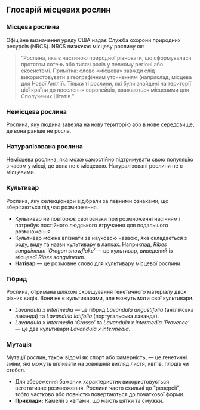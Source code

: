 ## Глосарій місцевих рослин

### Місцева рослина

Офіційне визначення уряду США надає Служба охорони природних ресурсів (NRCS). NRCS визначає місцеву рослину як:

> “Рослина, яка є частиною природної рівноваги, що сформувалася протягом сотень або тисяч років у певному регіоні або екосистемі. Примітка: слово «місцева» завжди слід використовувати з географічним уточненням (наприклад, місцева для Нової Англії). Тільки ті рослини, які були знайдені на території цієї країни до поселення європейців, вважаються місцевими для Сполучених Штатів.”

### Немісцева рослина

Рослина, яку людина завезла на нову територію або в нове середовище, де вона раніше не росла.

### Натуралізована рослина

Немісцева рослина, яка може самостійно підтримувати свою популяцію з часом у місці, де вона не є місцевою. Натуралізовані рослини не є місцевими.

### Культивар

Рослина, яку селекціонери відібрали за певними ознаками, що зберігаються під час розмноження.

- Культивар не повторює свої ознаки при розмноженні насінням і потребує постійного людського втручання для подальшого розмноження.
- Культивар можна впізнати за науковою назвою, яка складається з роду, виду та назви культивару в лапках. Наприклад, *Ribes sanguineum ‘Oregon snowflake’* — це культивар, виведений із місцевої *Ribes sanguineum*.
- **Натівар** — це розмовне слово для культивару місцевої рослини.

### Гібрид

Рослина, отримана шляхом схрещування генетичного матеріалу двох різних видів. Вони не є культиварами, але можуть мати свої культивари.

- *Lavandula x intermedia* — це гібрид *Lavandula angustifolia* (англійська лаванда) та *Lavandula latifolia* (португальська лаванда).
- *Lavandula x intermedia ‘Grosso’* та *Lavandula x intermedia ‘Provence’* — це два культивари *Lavandula x intermedia*.

### Мутація

Мутації рослин, також відомі як спорт або химерність, — це генетичні зміни, які можуть впливати на зовнішній вигляд листя, квітів, плодів чи стебел.

- Для збереження бажаних характеристик використовується вегетативне розмноження. Рослини часто схильні до "реверсії", тобто частково або повністю повертаються до початкової форми.
- **Приклади:** Камелії з квітами, що мають цятки та смужки.
